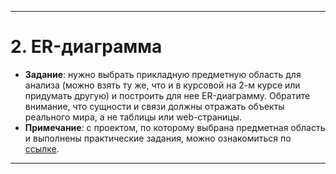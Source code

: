 
---

# 2. ER-диаграмма
+ **Задание**: нужно выбрать прикладную предметную область для анализа (можно взять ту же, что и в курсовой на 2-м курсе или придумать другую) и построить для нее ER-диаграмму. Обратите внимание, что сущности и связи должны отражать объекты реального мира, а не таблицы или web-страницы. 
+ **Примечание**: с проектом, по которому выбрана предметная область и выполнены практические задания, можно ознакомиться по [ссылке](https://github.com/NeKyReal/CityScope.git).

---
